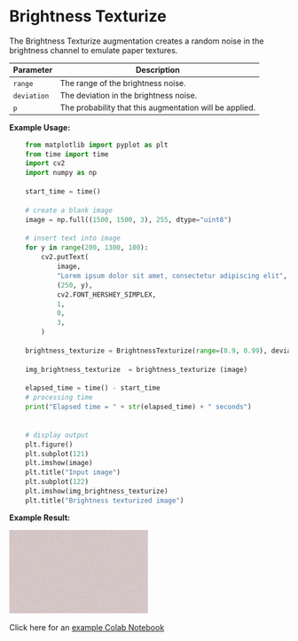# Brightness Texturize

The Brightness Texturize augmentation creates a random noise in the brightness channel to emulate paper textures.


| Parameter   | Description                                             |
|-------------|---------------------------------------------------------|
| `range`     | The range of the brightness noise.                      |
| `deviation` | The deviation in the brightness noise.                  |
| `p`         | The probability that this augmentation will be applied. |


**Example Usage:**
```python
    from matplotlib import pyplot as plt
    from time import time
    import cv2
    import numpy as np

    start_time = time()

    # create a blank image
    image = np.full((1500, 1500, 3), 255, dtype="uint8")

    # insert text into image
    for y in range(200, 1300, 100):
        cv2.putText(
            image,
            "Lorem ipsum dolor sit amet, consectetur adipiscing elit",
            (250, y),
            cv2.FONT_HERSHEY_SIMPLEX,
            1,
            0,
            3,
        )

    brightness_texturize = BrightnessTexturize(range=(0.9, 0.99), deviation=0.1 )

    img_brightness_texturize  = brightness_texturize (image)

    elapsed_time = time() - start_time
    # processing time
    print("Elapsed time = " + str(elapsed_time) + " seconds")


    # display output
    plt.figure()
    plt.subplot(121)
    plt.imshow(image)
    plt.title("Input image")
    plt.subplot(122)
    plt.imshow(img_brightness_texturize)
    plt.title("Brightness texturized image")
```


**Example Result:**

![Ink Bleed with Blur](../../images/Augmentations/BrightnessTexturizeAfter.png)

Click here for an [example Colab Notebook](https://colab.research.google.com/drive/1vi4Tytxw-4Ap1pmSULtp3UhfjU8O9G2t?usp=sharing)
